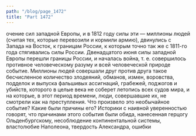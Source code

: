 ```yaml
---
path: "/blog/page_1472"
title: "Part 1472"
---
```


очение сил западной Европы, и в 1812 году силы эти — миллионы людей (считая тех, которые перевозили и кормили армию), двинулись с Запада на Восток, к границам России, к которым точно так же с 1811-го года стягивались силы России. Двенадцатого июня силы западной Европы перешли границы России, и началась война, т. е. совершилось противное человеческому разуму и всей человеческой природе событие. Миллионы людей совершали друг против друга такое бесчисленное количество злодеяний, обманов, измен, воровства, подделок и выпуска фальшивых ассигнаций, грабежей, поджогов и убийств, которого в целые века не соберет летопись всех судов мира, и на которые, в этот период времени, люди, совершавшие их, не смотрели как на преступления.
Что произвело это необычайное событие? Какие были причины его? Историки с наивной уверенностью говорят, что причинами этого события были обида, нанесенная герцогу Ольденбургскому, несоблюдение континентальной системы, властолюбие Наполеона, твердость Александра, ошибки 
